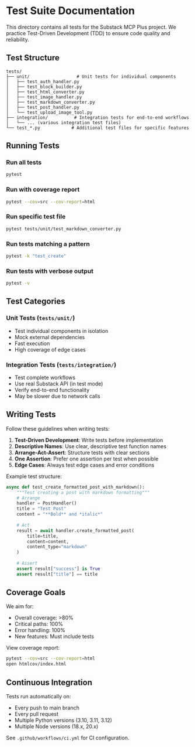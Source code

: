 # Test Suite Documentation

This directory contains all tests for the Substack MCP Plus project. We practice Test-Driven Development (TDD) to ensure code quality and reliability.

## Test Structure

```
tests/
├── unit/                  # Unit tests for individual components
│   ├── test_auth_handler.py
│   ├── test_block_builder.py
│   ├── test_html_converter.py
│   ├── test_image_handler.py
│   ├── test_markdown_converter.py
│   ├── test_post_handler.py
│   └── test_upload_image_tool.py
├── integration/          # Integration tests for end-to-end workflows
│   └── ... (various integration test files)
└── test_*.py            # Additional test files for specific features
```

## Running Tests

### Run all tests
```bash
pytest
```

### Run with coverage report
```bash
pytest --cov=src --cov-report=html
```

### Run specific test file
```bash
pytest tests/unit/test_markdown_converter.py
```

### Run tests matching a pattern
```bash
pytest -k "test_create"
```

### Run tests with verbose output
```bash
pytest -v
```

## Test Categories

### Unit Tests (`tests/unit/`)
- Test individual components in isolation
- Mock external dependencies
- Fast execution
- High coverage of edge cases

### Integration Tests (`tests/integration/`)
- Test complete workflows
- Use real Substack API (in test mode)
- Verify end-to-end functionality
- May be slower due to network calls

## Writing Tests

Follow these guidelines when writing tests:

1. **Test-Driven Development**: Write tests before implementation
2. **Descriptive Names**: Use clear, descriptive test function names
3. **Arrange-Act-Assert**: Structure tests with clear sections
4. **One Assertion**: Prefer one assertion per test when possible
5. **Edge Cases**: Always test edge cases and error conditions

Example test structure:
```python
async def test_create_formatted_post_with_markdown():
    """Test creating a post with markdown formatting"""
    # Arrange
    handler = PostHandler()
    title = "Test Post"
    content = "**Bold** and *italic*"
    
    # Act
    result = await handler.create_formatted_post(
        title=title,
        content=content,
        content_type="markdown"
    )
    
    # Assert
    assert result["success"] is True
    assert result["title"] == title
```

## Coverage Goals

We aim for:
- Overall coverage: >80%
- Critical paths: 100%
- Error handling: 100%
- New features: Must include tests

View coverage report:
```bash
pytest --cov=src --cov-report=html
open htmlcov/index.html
```

## Continuous Integration

Tests run automatically on:
- Every push to main branch
- Every pull request
- Multiple Python versions (3.10, 3.11, 3.12)
- Multiple Node versions (18.x, 20.x)

See `.github/workflows/ci.yml` for CI configuration.